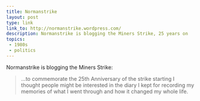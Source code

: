 ```yaml
---
title: Normanstrike
layout: post
type: link
link_to: http://normanstrike.wordpress.com/
description: Normanstrike is blogging the Miners Strike, 25 years on
topics:
 - 1980s
 - politics
---
```

Normanstrike is blogging the Miners Strike:

>...to commemorate the 25th Anniversary of the strike starting I thought people might be interested in the diary I kept for recording my memories of what I went through and how it changed my whole life.
